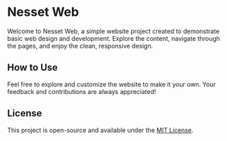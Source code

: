 # Nesset Web

Welcome to Nesset Web, a simple website project created to demonstrate basic web design and development. Explore the content, navigate through the pages, and enjoy the clean, responsive design.

## How to Use

Feel free to explore and customize the website to make it your own. Your feedback and contributions are always appreciated!

## License

This project is open-source and available under the [MIT License](LICENSE).
